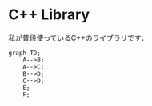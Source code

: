 # C++ Library

私が普段使っているC++のライブラリです．

```mermaid
graph TD;
    A-->B;
    A-->C;
    B-->D;
    C-->D;
    E;
    F;
```
